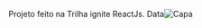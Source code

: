 Projeto feito na Trilha ignite ReactJs.
Data![Capa](https://user-images.githubusercontent.com/80070421/135954908-d3047f0d-94fc-4f73-a9a3-9cd65c8fb070.png)
